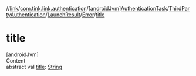 //[link](../../../../../index.md)/[com.tink.link.authentication](../../../../index.md)/[[androidJvm]AuthenticationTask](../../../index.md)/[ThirdPartyAuthentication](../../index.md)/[LaunchResult](../index.md)/[Error](index.md)/[title](title.md)



# title  
[androidJvm]  
Content  
abstract val [title](title.md): [String](https://kotlinlang.org/api/latest/jvm/stdlib/kotlin/-string/index.html)  



